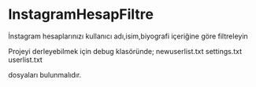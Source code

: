# InstagramHesapFiltre

İnstagram hesaplarınızı kullanıcı adı,isim,biyografi içeriğine göre filtreleyin

Projeyi derleyebilmek için debug klasöründe;
newuserlist.txt
settings.txt
userlist.txt

dosyaları bulunmalıdır.
